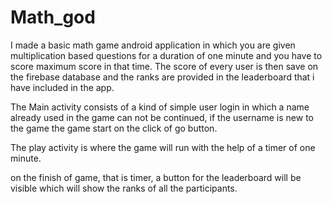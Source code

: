 # Math_god
I made a basic math game android application in which you are given multiplication based questions for a duration of one minute and you have to score maximum score in that time.
The score of every user is then save on the firebase database and the ranks are provided in the leaderboard that i have included in the app.

The Main activity consists of a kind of simple user login in which a name already used in the game can not be continued, if the username is new to the game the game start on the click of go button.

The play activity is where the game will run with the help of a timer of one minute.

on the finish of game, that is timer, a button for the leaderboard will be visible which will show the ranks of all the participants.
